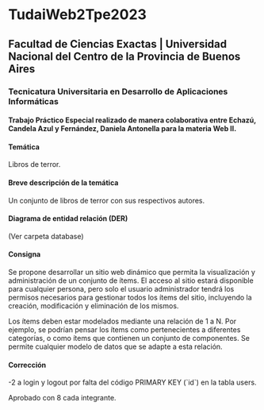 <h1>TudaiWeb2Tpe2023</h1>

<h2>Facultad de Ciencias Exactas | Universidad Nacional del Centro de la Provincia de Buenos Aires</h2>

<h3>Tecnicatura Universitaria en Desarrollo de Aplicaciones Informáticas</h3>

<h4>Trabajo Práctico Especial realizado de manera colaborativa entre Echazú, Candela Azul y Fernández, Daniela Antonella para la materia Web II.</h4>

<h4>Temática</h4>
<p>Libros de terror.</p>

<h4>Breve descripción de la temática</h4>
<p>Un conjunto de libros de terror con sus respectivos autores.</p>

<h4>Diagrama de entidad relación (DER)</h4>
<p>(Ver carpeta database)</p>

<h4>Consigna</h4>
<p>Se propone desarrollar un sitio web dinámico que permita la visualización y administración de un conjunto de ítems. El acceso al sitio estará disponible para cualquier persona, pero solo el usuario administrador tendrá los permisos necesarios para gestionar todos los ítems del sitio, incluyendo la creación, modificación y eliminación de los mismos.</p>

<p>Los ítems deben estar modelados mediante una relación de 1 a N. Por ejemplo, se podrían pensar los ítems como pertenecientes a diferentes categorías, o como ítems que contienen un conjunto de componentes. Se permite cualquier modelo de datos que se adapte a esta relación.</p>

<h4>Corrección</h4>
<p>-2 a login y logout por falta del código PRIMARY KEY (`id`) en la tabla users.</p>

<p>Aprobado con 8 cada integrante.</p>
